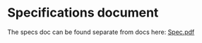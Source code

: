 # Specifications document

The specs doc can be found separate from docs here:
[Spec.pdf](http://iotaledger.github.io/streams/specification/Streams_Spec_1_0A.pdf)
